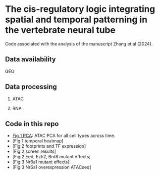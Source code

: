 # The cis-regulatory logic integrating spatial and temporal patterning in the vertebrate neural tube

Code associated with the analysis of the manuscript Zhang et al (2024).

## Data availability

GEO

## Data processing

1. ATAC

2. RNA

## Code in this repo

- [Fig 1 PCA](r_files/temporal_atac_1_PCA.md): ATAC PCA for all cell types across time.
- [Fig 1 temporal heatmap]
- [Fig 2 footprints and TF expression]
- [Fig 2 screen results]
- [Fig 2 Eed, Ezh2, Brd8 mutant effects]
- [Fig 3 Nr6a1 mutant effects]
- [Fig 3 Nr6a1 overexpression ATACseq]
